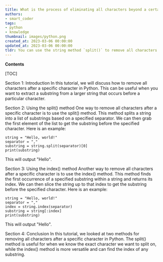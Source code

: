 ```yaml
---
title: What is the process of eliminating all characters beyond a certain character in python?
authors:
- smart_coder
tags:
- python
- knowledge
thumbnail: images/python.png
created_at: 2023-03-06 00:00:00
updated_at: 2023-03-06 00:00:00
tldr: You can use the string method `split()` to remove all characters after a specific character in Python by splitting the string at the specific character and then selecting the first element of the resulting list using indexing.
---
```


**Contents**

[TOC]

Section 1: Introduction
In this tutorial, we will discuss how to remove all characters after a specific character in Python. This can be useful when you want to extract a substring from a larger string that occurs before a particular character.

Section 2: Using the split() method
One way to remove all characters after a specific character is to use the split() method. This method splits a string into a list of substrings based on a specified separator. We can then grab the first element of the list to get the substring before the specified character. Here is an example:

```
string = "Hello, world!"
separator = ","
substring = string.split(separator)[0]
print(substring)
```

This will output "Hello".

Section 3: Using the index() method
Another way to remove all characters after a specific character is to use the index() method. This method finds the first occurrence of a specified substring within a string and returns its index. We can then slice the string up to that index to get the substring before the specified character. Here is an example:

```
string = "Hello, world!"
separator = ","
index = string.index(separator)
substring = string[:index]
print(substring)
```

This will output "Hello".

Section 4: Conclusion
In this tutorial, we looked at two methods for removing all characters after a specific character in Python. The split() method is useful for when we know the exact character we want to split on, while the index() method is more versatile and can find the index of any substring.
